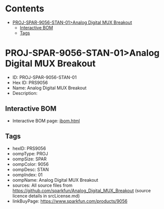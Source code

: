 



Contents
========

* [PROJ-SPAR-9056-STAN-01>Analog Digital MUX Breakout](#proj-spar-9056-stan-01analog-digital-mux-breakout)
	* [Interactive BOM](#interactive-bom)
	* [Tags](#tags)

# PROJ-SPAR-9056-STAN-01>Analog Digital MUX Breakout

- ID: PROJ-SPAR-9056-STAN-01
- Hex ID: PRS9056
- Name: Analog Digital MUX Breakout
- Description: 

## Interactive BOM

- Interactive BOM page: [ibom.html](kicad/bom/ibom.html)

## Tags

- hexID: PRS9056
- oompType: PROJ
- oompSize: SPAR
- oompColor: 9056
- oompDesc: STAN
- oompIndex: 01
- oompName: Analog Digital MUX Breakout
- sources: All source files from https://github.com/sparkfun/Analog_Digital_MUX_Breakout (source licence details in srcLicense.md)
- linkBuyPage: https://www.sparkfun.com/products/9056
